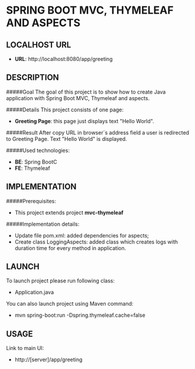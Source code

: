 SPRING BOOT MVC, THYMELEAF AND ASPECTS
======================================


LOCALHOST URL
-------------

* **URL**: http://localhost:8080/app/greeting


DESCRIPTION
-----------

#####Goal
The goal of this project is to show how to create Java application with Spring Boot MVC, Thymeleaf and aspects. 

#####Details
This project consists of one page:
* **Greeting Page**: this page just displays text "Hello World".

#####Result 
After copy URL in browser`s address field a user is redirected to Greeting Page. Text "Hello World" is displayed.

#####Used technologies:
* **BE**: Spring BootC
* **FE**: Thymeleaf


IMPLEMENTATION
-----------

#####Prerequisites:
* This project extends project **mvc-thymeleaf**

#####Implementation details:
* Update file pom.xml: added dependencies for aspects;
* Create class LoggingAspects: added class which creates logs with duration time for every method in application.
  

LAUNCH
------

To launch project please run following class: 
* Application.java

You can also launch project using Maven command:
* mvn spring-boot:run -Dspring.thymeleaf.cache=false


USAGE
-----

Link to main UI:
* http://[server]/app/greeting